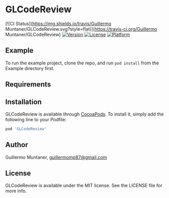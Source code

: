 # GLCodeReview

[![CI Status](https://img.shields.io/travis/Guillermo Muntaner/GLCodeReview.svg?style=flat)](https://travis-ci.org/Guillermo Muntaner/GLCodeReview)
[![Version](https://img.shields.io/cocoapods/v/GLCodeReview.svg?style=flat)](https://cocoapods.org/pods/GLCodeReview)
[![License](https://img.shields.io/cocoapods/l/GLCodeReview.svg?style=flat)](https://cocoapods.org/pods/GLCodeReview)
[![Platform](https://img.shields.io/cocoapods/p/GLCodeReview.svg?style=flat)](https://cocoapods.org/pods/GLCodeReview)

## Example

To run the example project, clone the repo, and run `pod install` from the Example directory first.

## Requirements

## Installation

GLCodeReview is available through [CocoaPods](https://cocoapods.org). To install
it, simply add the following line to your Podfile:

```ruby
pod 'GLCodeReview'
```

## Author

Guillermo Muntaner, guillermomp87@gmail.com

## License

GLCodeReview is available under the MIT license. See the LICENSE file for more info.
